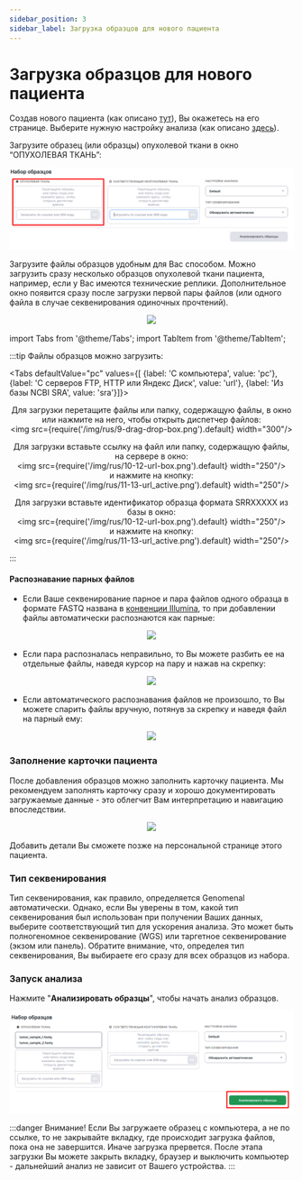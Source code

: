 ```yaml
---
sidebar_position: 3
sidebar_label: Загрузка образцов для нового пациента
---
```


# Загрузка образцов для нового пациента

Создав нового пациента (как описано [тут](/add_patient)), Вы окажетесь на его странице.
Выберите нужную настройку анализа (как описано [здесь](/uploading-samples/tumor-only/to_preset)).

Загрузите образец (или образцы) опухолевой ткани в окно “ОПУХОЛЕВАЯ ТКАНЬ”:

![Загрузка файлов в формате FASTQ](/img/version_1.02/up_TO.png)

Загрузите файлы образцов удобным для Вас способом. Можно загрузить сразу несколько образцов опухолевой ткани пациента, например, если у Вас имеются технические реплики. Дополнительное окно появится сразу после загрузки первой пары файлов (или одного файла в случае секвенирования одиночных прочтений).

<p align="center">
<img src={require('/img/version_1.02/upload_tumor_only.png').default} width="350"/>
</p>

import Tabs from '@theme/Tabs';
import TabItem from '@theme/TabItem';

:::tip Файлы образцов можно загрузить:

<Tabs
  defaultValue="pc"
  values={[
    {label: 'С компьютера', value: 'pc'},
    {label: 'С серверов FTP, HTTP или Яндекс Диск', value: 'url'},
    {label: 'Из базы NCBI SRA', value: 'sra'}]}>
  <TabItem value="pc"><p align="center">Для загрузки перетащите файлы или папку, содержащую файлы, в окно или нажмите на него, чтобы открыть диспетчер файлов:<br />
  	<img src={require('/img/rus/9-drag-drop-box.png').default} width="300"/></p>
  </TabItem>
  <TabItem value="url"><p align="center">Для загрузки вставьте ссылку на файл или папку, содержащую файлы, на сервере в окно:<br />
  	<img src={require('/img/rus/10-12-url-box.png').default} width="250"/><br />
  и нажмите на кнопку:<br />
  	<img src={require('/img/rus/11-13-url_active.png').default} width="250"/></p>
  </TabItem>
  <TabItem value="sra"><p align="center">Для загрузки вставьте идентификатор образца формата SRRXXXXX из базы в окно:<br />
  	<img src={require('/img/rus/10-12-url-box.png').default} width="250"/><br />
  и нажмите на кнопку:<br />
  	<img src={require('/img/rus/11-13-url_active.png').default} width="250"/></p>
  </TabItem></Tabs>
:::

#### Распознавание парных файлов  

- Если Ваше секвенирование парное и пара файлов одного образца в формате FASTQ названа в [конвенции Illumina](https://support.illumina.com/help/BaseSpace_OLH_009008/Content/Source/Informatics/BS/NamingConvention_FASTQ-files-swBS.htm), то при добавлении файлы автоматически распознаются как парные:

<p align="center">
<img src={require('/img/rus/4-14-pair.png').default} width="300"/>
</p>

- Если пара распозналась неправильно, то Вы можете разбить ее на отдельные файлы, наведя курсор на пару и нажав на скрепку:

<p align="center">
<img src={require('/img/rus/5-15-unpair.png').default} width="300"/>
</p>

- Если автоматического распознавания файлов не произошло, то Вы можете спарить файлы вручную, потянув за скрепку и наведя файл на парный ему:

<p align="center">
<img src={require('/img/rus/6-16-force-pair.png').default} width="300"/>
</p>

### Заполнение карточки пациента

После добавления образцов можно заполнить карточку пациента. Мы рекомендуем заполнять карточку сразу и хорошо документировать загружаемые данные - это облегчит Вам интерпретацию и навигацию впоследствии.

<p align="center">
<img src={require('/img/rus/3c-patient-page.png').default} width="800"/>
</p>

Добавить детали Вы сможете позже на персональной странице этого пациента.

### Тип секвенирования

Тип секвенирования, как правило, определяется Genomenal автоматически.
Однако, если Вы уверены в том, какой тип секвенирования был использован при получении Ваших данных, выберите соответствующий тип для ускорения анализа. Это может быть полногеномное секвенирование (WGS) или таргетное секвенирование (экзом или панель).
Обратите внимание, что, определея тип секвенирования, Вы выбираете его сразу для всех образцов из набора.

### Запуск анализа

Нажмите "**Анализировать образцы**", чтобы начать анализ образцов.

![Запуск](/img/version_1.02/TO_upload.png) 

:::danger Внимание!
Если Вы загружаете образец с компьютера, а не по ссылке, то не закрывайте вкладку, где происходит загрузка файлов, пока она не завершится. Иначе загрузка прервется. После этапа загрузки Вы можете закрыть вкладку, браузер и выключить компьютер - дальнейший анализ не зависит от Вашего устройства.
:::
